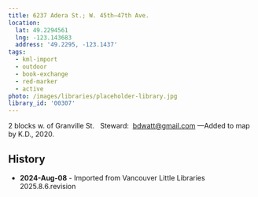 ```yaml
---
title: 6237 Adera St.; W. 45th—47th Ave.
location:
  lat: 49.2294561
  lng: -123.143683
  address: '49.2295, -123.1437'
tags:
  - kml-import
  - outdoor
  - book-exchange
  - red-marker
  - active
photo: /images/libraries/placeholder-library.jpg
library_id: '00307'
---
```

2 blocks w. of Granville St.  
Steward:  bdwatt@gmail.com
—Added to map by K.D., 2020. 

## History
- **2024-Aug-08** - Imported from Vancouver Little Libraries 2025.8.6.revision

